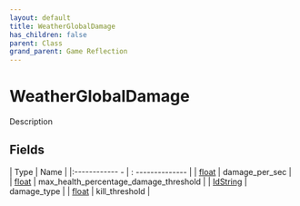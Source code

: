 ```yaml
---
layout: default
title: WeatherGlobalDamage
has_children: false
parent: Class
grand_parent: Game Reflection
---
```

# WeatherGlobalDamage
Description 

## Fields
| Type | Name |
|:------------ - | : -------------- |
| [float](game-reflection/components/float.md) | damage_per_sec |
| [float](game-reflection/components/float.md) | max_health_percentage_damage_threshold |
| [IdString](game-reflection/components/id_string.md) | damage_type |
| [float](game-reflection/components/float.md) | kill_threshold |
